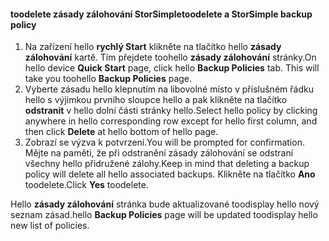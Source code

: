 
<!--author=SharS last changed: 11/06/15-->

#### <a name="toodelete-a-storsimple-backup-policy"></a><span data-ttu-id="f4a25-101">toodelete zásady zálohování StorSimple</span><span class="sxs-lookup"><span data-stu-id="f4a25-101">toodelete a StorSimple backup policy</span></span>
1. <span data-ttu-id="f4a25-102">Na zařízení hello **rychlý Start** klikněte na tlačítko hello **zásady zálohování** kartě. Tím přejdete toohello **zásady zálohování** stránky.</span><span class="sxs-lookup"><span data-stu-id="f4a25-102">On hello device **Quick Start** page, click hello **Backup Policies** tab. This will take you toohello **Backup Policies** page.</span></span>
2. <span data-ttu-id="f4a25-103">Vyberte zásadu hello klepnutím na libovolné místo v příslušném řádku hello s výjimkou prvního sloupce hello a pak klikněte na tlačítko **odstranit** v hello dolní části stránky hello.</span><span class="sxs-lookup"><span data-stu-id="f4a25-103">Select hello policy by clicking anywhere in hello corresponding row except for hello first column, and then click **Delete** at hello bottom of hello page.</span></span>
3. <span data-ttu-id="f4a25-104">Zobrazí se výzva k potvrzení.</span><span class="sxs-lookup"><span data-stu-id="f4a25-104">You will be prompted for confirmation.</span></span> <span data-ttu-id="f4a25-105">Mějte na paměti, že při odstranění zásady zálohování se odstraní všechny hello přidružené zálohy.</span><span class="sxs-lookup"><span data-stu-id="f4a25-105">Keep in mind that deleting a backup policy will delete all hello associated backups.</span></span> <span data-ttu-id="f4a25-106">Klikněte na tlačítko **Ano** toodelete.</span><span class="sxs-lookup"><span data-stu-id="f4a25-106">Click **Yes** toodelete.</span></span>

<span data-ttu-id="f4a25-107">Hello **zásady zálohování** stránka bude aktualizované toodisplay hello nový seznam zásad.</span><span class="sxs-lookup"><span data-stu-id="f4a25-107">hello **Backup Policies** page will be updated toodisplay hello new list of policies.</span></span>

